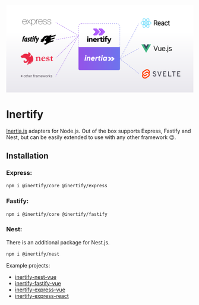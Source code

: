 ![Alt text](assets/poster.svg 'Inertify')

# Inertify

[Inertia.js](https://inertiajs.com/) adapters for Node.js. Out of the box supports Express, Fastify and Nest, but can be easily extended to use with any other framework 😉.

## Installation

### Express:

```bash
npm i @inertify/core @inertify/express
```

### Fastify:

```bash
npm i @inertify/core @inertify/fastify
```

### Nest:

There is an additional package for Nest.js.

```bash
npm i @inertify/nest
```

Example projects:

- [inertify-nest-vue](https://github.com/enkot/inertify-nest-vue)
- [inertify-fastify-vue](https://github.com/enkot/inertify-fastify-vue)
- [inertify-express-vue](https://github.com/enkot/inertify-express-vue)
- [inertify-express-react](https://github.com/enkot/inertify-express-react)
